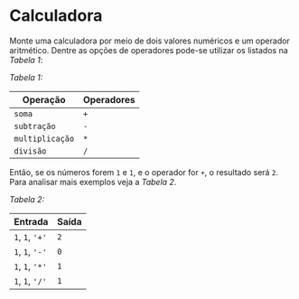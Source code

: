 # Calculadora

Monte uma calculadora por meio de dois valores numéricos e um operador aritmético. Dentre as opções de operadores pode-se utilizar os listados na _Tabela 1_:

_Tabela 1:_

| Operação        | Operadores |
| --------------- | ---------- |
| `soma`          | `+`        |
| `subtração`     | `-`        |
| `multiplicação` | `*`        |
| `divisão`       | `/`        |

Então, se os números forem `1` e `1`, e o operador for `+`, o resultado será `2`. Para analisar mais exemplos veja a _Tabela 2_.

_Tabela 2:_

| Entrada         | Saída |
| --------------- | ----- |
| `1`, `1`, `'+'` | `2`   |
| `1`, `1`, `'-'` | `0`   |
| `1`, `1`, `'*'` | `1`   |
| `1`, `1`, `'/'` | `1`   |
